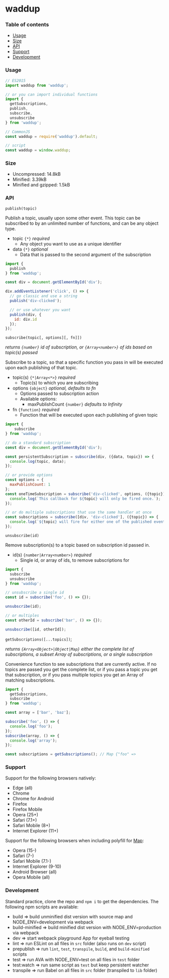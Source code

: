 # waddup

### Table of contents
* [Usage](#usage)
* [Size](#size)
* [API](#api)
* [Support](#support)
* [Development](#development)

### Usage

```javascript
// ES2015
import waddup from 'waddup';

// or you can import individual functions
import {
  getSubscriptions,
  publish,
  subscribe,
  unsubscribe
} from 'waddup';

// CommonJS
const waddup = require('waddup').default;

// script
const waddup = window.waddup;
```

### Size

* Uncompressed: 14.8kB
* Minified: 3.39kB
* Minified and gzipped: 1.5kB

### API

`publish(topic)`

Publish a topic, usually upon some other event. This topic can be subscribed to by an unlimited number of functions, and can be any object type.
* topic `{*}` *required*
  * Any object you want to use as a unique identifier
* data `{*}` *optional*
  * Data that is passed to the second argument of the subscription

```javascript
import {
  publish
} from 'waddup';

const div = document.getElementById('div');

div.addEventListener('click', () => {
  // go classic and use a string
  publish('div-clicked');

  // or use whatever you want
  publish(div, {
    id: div.id
  });
});
```

`subscribe(topic[, options][, fn]])`

*returns `{number}` id of subscription, or `{Array<number>}` of ids based on topic(s) passed*

Subscribe to a topic, so that a specific function you pass in will be executed upon each publishing of that topic.
* topic(s) `{*|Array<*>}` *required*
  * Topic(s) to which you are subscribing
* options `{object}` *optional, defaults to fn*
  * Options passed to subscription action
  * Available options:
    * maxPublishCount `{number}` *defaults to Infinity*
* fn `{function}` *required*
  * Function that will be executed upon each publishing of given topic

```javascript
import {
    subscribe
} from 'waddup';

// do a standard subscription
const div = document.getElementById('div');

const persistentSubscription = subscribe(div, ({data, topic}) => {
  console.log(topic, data);
});

// or provide options
const options = {
  maxPublishCount: 1
};
const oneTimeSubscription = subscribe('div-clicked', options, ({topic}) => {
  console.log(`This callback for ${topic} will only be fired once.`);
});

// or do multiple subscriptions that use the same handler at once
const subscriptions = subscribe([div, 'div-clicked'], ({topic}) => {
  console.log(`${topic} will fire for either one of the published events!`);
});
```

`unsubscribe(id)`

Remove subscription(s) to a topic based on subscription id passed in.
* id(s) `{number|Array<number>}` *required*
  * Single id, or array of ids, to remove subscriptions for

```javascript
import {
  subscribe
  unsubscribe
} from 'waddup';

// unsubscribe a single id
const id = subscribe('foo', () => {});

unsubscribe(id);

// or multiples
const otherId = subscribe('bar', () => {});

unsubscribe([id, otherId]);
```

`getSubscriptions([...topics])`;

*returns `{Array<Object>|Object|Map}` either the complete list of subscriptions, a subset Array of subscriptions, or a single subscription*

Convenience function to see subscriptions that are currently active. If no topics are passed you get the complete list, or if you pass a topic you get that subscription, or if you pass multiple topics you get an Array of matching subscriptions.

```javascript
import {
  getSubscriptions,
  subscribe
} from 'waddup';

const array = ['bar', 'baz'];

subscribe('foo', () => {
  console.log('foo');
});
subscribe(array, () => {
  console.log('array');
});

const subscriptions = getSubscriptions(); // Map {"foo" => 
```

### Support

Support for the following browsers natively:
* Edge (all)
* Chrome
* Chrome for Android
* Firefox
* Firefox Mobile
* Opera (25+)
* Safari (7.1+)
* Safari Mobile (8+)
* Internet Explorer (11+)

Support for the following browsers when including polyfill for [Map](https://developer.mozilla.org/en-US/docs/Web/JavaScript/Reference/Global_Objects/Map):
* Opera (15-)
* Safari (7-)
* Safari Mobile (7.1-)
* Internet Explorer (9-10)
* Android Browser (all)
* Opera Mobile (all)

### Development

Standard practice, clone the repo and `npm i` to get the dependencies. The following npm scripts are available:
* build => build unminified dist version with source map and NODE_ENV=development via webpack
* build-minified => build minified dist version with NODE_ENV=production via webpack
* dev => start webpack playground App for eyeball testing
* lint => run ESLint on all files in `src` folder (also runs on `dev` script)
* prepublish => run `lint`, `test`, `transpile`, `build`, and `build-minified` scripts
* test => run AVA with NODE_ENV=test on all files in `test` folder
* test:watch => run same script as `test` but keep persistent watcher
* transpile => run Babel on all files in `src` folder (transpiled to `lib` folder)
